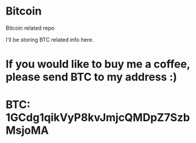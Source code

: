 # Bitcoin
Bitcoin related repo

I'll be storing BTC related info here.

# If you would like to buy me a coffee, please send BTC to my address  :)

# BTC: 1GCdg1qikVyP8kvJmjcQMDpZ7SzbMsjoMA
